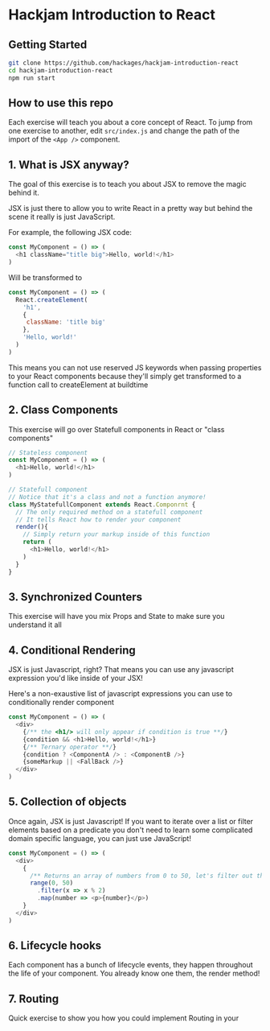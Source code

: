 # Hackjam Introduction to React

## Getting Started

```Bash
git clone https://github.com/hackages/hackjam-introduction-react
cd hackjam-introduction-react
npm run start
```

## How to use this repo

Each exercise will teach you about a core concept of React. To jump from one exercise to another, edit `src/index.js` and change the path of the import of the `<App />` component.

## 1. What is JSX anyway?

The goal of this exercise is to teach you about JSX to remove the magic behind it.

JSX is just there to allow you to write React in a pretty way but behind the scene it really is just JavaScript.

For example, the following JSX code:

```JavaScript
const MyComponent = () => (
  <h1 className="title big">Hello, world!</h1>
)
```

Will be transformed to

```JavaScript
const MyComponent = () => (
  React.createElement(
    'h1',
    {
     className: 'title big'
    },
    'Hello, world!'
  )
)
```

This means you can not use reserved JS keywords when passing properties to your React components because they'll simply get transformed to a function call to createElement at buildtime

## 2. Class Components

This exercise will go over Statefull components in React or "class components"

```JavaScript
// Stateless component
const MyComponent = () => (
  <h1>Hello, world!</h1>
)

// Statefull component
// Notice that it's a class and not a function anymore!
class MyStatefullComponent extends React.Componrnt {
  // The only required method on a statefull component
  // It tells React how to render your component
  render(){
    // Simply return your markup inside of this function
    return (
      <h1>Hello, world!</h1>
    )
  }
}
```

## 3. Synchronized Counters

This exercise will have you mix Props and State to make sure you understand it all

## 4. Conditional Rendering

JSX is just Javascript, right? That means you can use any javascript expression you'd like inside of your JSX!

Here's a non-exaustive list of javascript expressions you can use to conditionally render component

```JavaScript
const MyComponent = () => (
  <div>
    {/** the <h1/> will only appear if condition is true **/}
    {condition && <h1>Hello, world!</h1>}
    {/** Ternary operator **/}
    {condition ? <ComponentA /> : <ComponentB />}
    {someMarkup || <FallBack />}
  </div>
)
```

## 5. Collection of objects

Once again, JSX is just Javascript! If you want to iterate over a list or filter elements based on a predicate you don't need to learn some complicated domain specific language, you can just use JavaScript!

```JavaScript
const MyComponent = () => (
  <div>
    {
      /** Returns an array of numbers from 0 to 50, let's filter out the odd numbers and return a <p> for each even number **/
      range(0, 50)
        .filter(x => x % 2)
        .map(number => <p>{number}</p>)
    }
  </div>
)
```

## 6. Lifecycle hooks

Each component has a bunch of lifecycle events, they happen throughout the life of your component. You already know one them, the render method!

## 7. Routing

Quick exercise to show you how you could implement Routing in your <App />
